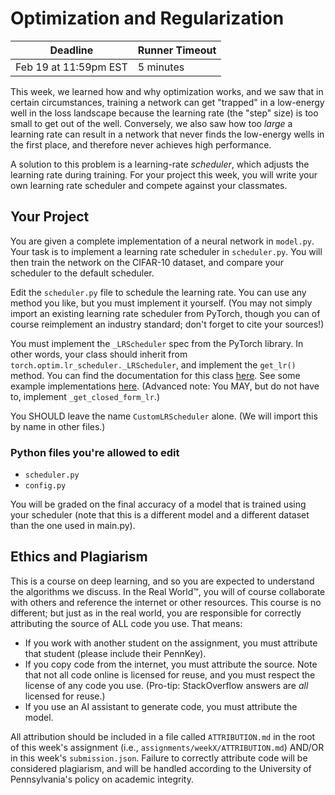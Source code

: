 # Optimization and Regularization

| Deadline | Runner Timeout |
|----------|----------------|
| Feb 19 at 11:59pm EST | 5 minutes |

This week, we learned how and why optimization works, and we saw that in certain circumstances, training a network can get "trapped" in a low-energy well in the loss landscape because the learning rate (the "step" size) is too small to get out of the well. Conversely, we also saw how too _large_ a learning rate can result in a network that never finds the low-energy wells in the first place, and therefore never achieves high performance.

A solution to this problem is a learning-rate _scheduler_, which adjusts the learning rate during training. For your project this week, you will write your own learning rate scheduler and compete against your classmates.

## Your Project

You are given a complete implementation of a neural network in `model.py`. Your task is to implement a learning rate scheduler in `scheduler.py`. You will then train the network on the CIFAR-10 dataset, and compare your scheduler to the default scheduler.

Edit the `scheduler.py` file to schedule the learning rate. You can use any method you like, but you must implement it yourself. (You may not simply import an existing learning rate scheduler from PyTorch, though you can of course reimplement an industry standard; don't forget to cite your sources!)

You must implement the `_LRScheduler` spec from the PyTorch library. In other words, your class should inherit from `torch.optim.lr_scheduler._LRScheduler`, and implement the `get_lr()` method. You can find the documentation for this class [here](https://pytorch.org/docs/stable/optim.html#how-to-adjust-learning-rate). See some example implementations [here](https://pytorch.org/docs/stable/_modules/torch/optim/lr_scheduler.html). (Advanced note: You MAY, but do not have to, implement `_get_closed_form_lr`.)

You SHOULD leave the name `CustomLRScheduler` alone. (We will import this by name in other files.)

### Python files you're allowed to edit

-   `scheduler.py`
-   `config.py`

You will be graded on the final accuracy of a model that is trained using your scheduler (note that this is a different model and a different dataset than the one used in main.py).

## Ethics and Plagiarism

This is a course on deep learning, and so you are expected to understand the algorithms we discuss. In the Real World™️, you will of course collaborate with others and reference the internet or other resources. This course is no different; but just as in the real world, you are responsible for correctly attributing the source of ALL code you use. That means:

-   If you work with another student on the assignment, you must attribute that student (please include their PennKey).
-   If you copy code from the internet, you must attribute the source. Note that not all code online is licensed for reuse, and you must respect the license of any code you use. (Pro-tip: StackOverflow answers are _all_ licensed for reuse.)
-   If you use an AI assistant to generate code, you must attribute the model.

All attribution should be included in a file called `ATTRIBUTION.md` in the root of this week's assignment (i.e., `assignments/weekX/ATTRIBUTION.md`) AND/OR in this week's `submission.json`. Failure to correctly attribute code will be considered plagiarism, and will be handled according to the University of Pennsylvania's policy on academic integrity.
